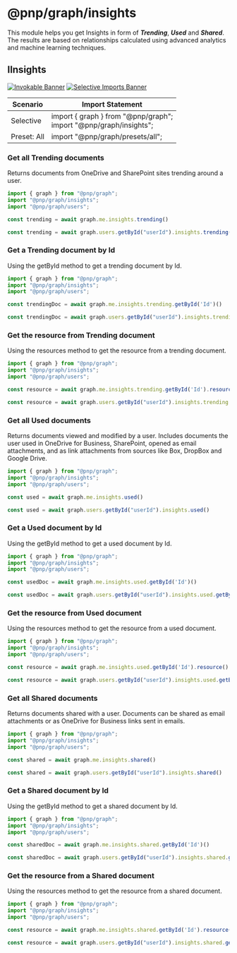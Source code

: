# @pnp/graph/insights

This module helps you get Insights in form of ***Trending***, ***Used*** and ***Shared***. The results are based on relationships calculated using advanced analytics and machine learning techniques.

## IInsights

[![Invokable Banner](https://img.shields.io/badge/Invokable-informational.svg)](../concepts/invokable.md) [![Selective Imports Banner](https://img.shields.io/badge/Selective%20Imports-informational.svg)](../concepts/selective-imports.md)  

| Scenario    | Import Statement                                                  |
| ----------- | ----------------------------------------------------------------- |
| Selective   | import { graph } from "@pnp/graph";<br />import "@pnp/graph/insights"; |
| Preset: All | import "@pnp/graph/presets/all";    |

### Get all Trending documents

Returns documents from OneDrive and SharePoint sites trending around a user.

```TypeScript
import { graph } from "@pnp/graph";
import "@pnp/graph/insights";
import "@pnp/graph/users";

const trending = await graph.me.insights.trending()

const trending = await graph.users.getById("userId").insights.trending()
```

### Get a Trending document by Id

Using the getById method to get a trending document by Id.

```TypeScript
import { graph } from "@pnp/graph";
import "@pnp/graph/insights";
import "@pnp/graph/users";

const trendingDoc = await graph.me.insights.trending.getById('Id')()

const trendingDoc = await graph.users.getById("userId").insights.trending.getById('Id')()
```

### Get the resource from Trending document

Using the resources method to get the resource from a trending document.

```TypeScript
import { graph } from "@pnp/graph";
import "@pnp/graph/insights";
import "@pnp/graph/users";

const resource = await graph.me.insights.trending.getById('Id').resource()

const resource = await graph.users.getById("userId").insights.trending.getById('Id').resource()
```

### Get all Used documents

Returns documents viewed and modified by a user. Includes documents the user used in OneDrive for Business, SharePoint, opened as email attachments, and as link attachments from sources like Box, DropBox and Google Drive.

```TypeScript
import { graph } from "@pnp/graph";
import "@pnp/graph/insights";
import "@pnp/graph/users";

const used = await graph.me.insights.used()

const used = await graph.users.getById("userId").insights.used()
```

### Get a Used document by Id

Using the getById method to get a used document by Id.

```TypeScript
import { graph } from "@pnp/graph";
import "@pnp/graph/insights";
import "@pnp/graph/users";

const usedDoc = await graph.me.insights.used.getById('Id')()

const usedDoc = await graph.users.getById("userId").insights.used.getById('Id')()
```

### Get the resource from Used document

Using the resources method to get the resource from a used document.

```TypeScript
import { graph } from "@pnp/graph";
import "@pnp/graph/insights";
import "@pnp/graph/users";

const resource = await graph.me.insights.used.getById('Id').resource()

const resource = await graph.users.getById("userId").insights.used.getById('Id').resource()
```

### Get all Shared documents

Returns documents shared with a user. Documents can be shared as email attachments or as OneDrive for Business links sent in emails.

```TypeScript
import { graph } from "@pnp/graph";
import "@pnp/graph/insights";
import "@pnp/graph/users";

const shared = await graph.me.insights.shared()

const shared = await graph.users.getById("userId").insights.shared()
```

### Get a Shared document by Id

Using the getById method to get a shared document by Id.

```TypeScript
import { graph } from "@pnp/graph";
import "@pnp/graph/insights";
import "@pnp/graph/users";

const sharedDoc = await graph.me.insights.shared.getById('Id')()

const sharedDoc = await graph.users.getById("userId").insights.shared.getById('Id')()
```

### Get the resource from a Shared document

Using the resources method to get the resource from a shared document.

```TypeScript
import { graph } from "@pnp/graph";
import "@pnp/graph/insights";
import "@pnp/graph/users";

const resource = await graph.me.insights.shared.getById('Id').resource()

const resource = await graph.users.getById("userId").insights.shared.getById('Id').resource()
```


